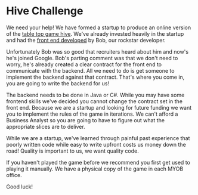 # Hive Challenge

We need your help! We have formed a startup to produce an online version of the [table top game hive](https://en.wikipedia.org/wiki/Hive_(game)). We've already invested heavily in the startup and had the [front end developed](https://github.com/MYOB-Technology/fma-hex-renderer#readme) by Bob, our rockstar developer. 

Unfortunately Bob was so good that recruiters heard about him and now's he's joined Google. Bob's parting comment was that we don't need to worry, he's already created a clear contract for the front end to communicate with the backend. All we need to do is get someone to implement the backend against that contract. That's where you come in, you are going to write the backend for us! 

The backend needs to be done in Java or C#. While you may have some frontend skills we've decided you cannot change the contract set in the front end. Because we are a startup and looking for future funding we want you to implement the rules of the game in iterations. We can't afford a Business Analyst so you are going to have to figure out what the appropriate slices are to deliver. 

While we are a startup, we've learned through painful past experience that poorly written code while easy to write upfront costs us money down the road! Quality is important to us, we want quality code. 

If you haven't played the game before we recommend you first get used to playing it manually. We have a physical copy of the game in each MYOB office.

Good luck!
